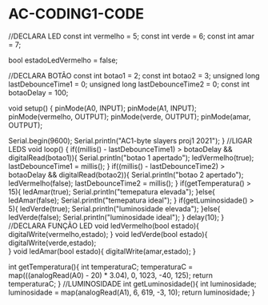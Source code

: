 # AC-CODING1-CODE
 //DECLARA LED
const int vermelho = 5;
const int verde = 6;
const int amar = 7;

bool estadoLedVermelho = false;

 //DECLARA BOTÃO
const int botao1 = 2;
const int botao2 = 3;
unsigned long lastDebounceTime1 = 0;
unsigned long lastDebounceTime2 = 0;
const int botaoDelay = 100;

void setup()
{
  pinMode(A0, INPUT);
  pinMode(A1, INPUT);
  pinMode(vermelho, OUTPUT);
  pinMode(verde, OUTPUT);
  pinMode(amar, OUTPUT);
  
  Serial.begin(9600);
  Serial.println("AC1-byte slayers proj1 2021");
}
 //LIGAR LEDS
void loop()
{
  if((millis() - lastDebounceTime1) > botaoDelay && digitalRead(botao1)){
  	Serial.println("botao 1 apertado");
    ledVermelho(true);
  	lastDebounceTime1 = millis();
  }
  if((millis() - lastDebounceTime2) > botaoDelay && digitalRead(botao2)){
  	Serial.println("botao 2 apertado");
    ledVermelho(false);
  	lastDebounceTime2 = millis();
  }
  if(getTemperatura() > 15){
    ledAmar(true);
    Serial.println("temepatura elevada");
  }else{
  	ledAmar(false);
    Serial.println("temepatura ideal");
  }
  	if(getLuminosidade() > 5){
    ledVerde(true);
    Serial.println("luminosidade elevada");
  }else{
  	ledVerde(false);
    Serial.println("luminosidade ideal");
  }
  delay(10);
}
 //DECLARA FUNÇÃO LED
void ledVermelho(bool estado){
 digitalWrite(vermelho,estado);
}
void ledVerde(bool estado){
 digitalWrite(verde,estado);  
}
void ledAmar(bool estado){
	digitalWrite(amar,estado);
}

int getTemperatura(){
  	int temperaturaC;
	temperaturaC = map(((analogRead(A0) - 20) * 3.04), 0, 1023, -40, 125);
  	return temperaturaC;
} 
 //LUMINOSIDADE
int getLuminosidade(){
  	int luminosidade;
	luminosidade = map(analogRead(A1), 6, 619, -3, 10);
  	return luminosidade;
}

